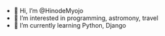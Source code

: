 - 👋 Hi, I’m @HinodeMyojo
- 👀 I’m interested in programming, astromony, travel
- 🌱 I’m currently learning Python, Django


<!---
HinodeMyojo/HinodeMyojo is a ✨ special ✨ repository because its `README.md` (this file) appears on your GitHub profile.
You can click the Preview link to take a look at your changes.
--->
